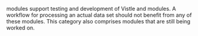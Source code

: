 [](project:#cat-Develop) modules support testing and development of Vistle and modules.
A workflow for processing an actual data set should not benefit from any of these modules.
This category also comprises modules that are still being worked on.
